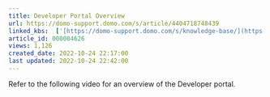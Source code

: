 ```yaml
---
title: Developer Portal Overview
url: https://domo-support.domo.com/s/article/4404718748439
linked_kbs:  ['[https://domo-support.domo.com/s/knowledge-base/](https://domo-support.domo.com/s/knowledge-base/)', '[https://domo-support.domo.com/s/](https://domo-support.domo.com/s/)', '[https://domo-support.domo.com/s/topic/0TO5w000000Zan1GAC](https://domo-support.domo.com/s/topic/0TO5w000000Zan1GAC)', '[https://domo-support.domo.com/s/topic/0TO5w000000ZanYGAS](https://domo-support.domo.com/s/topic/0TO5w000000ZanYGAS)', '[https://domo-support.domo.com/s/article/4404718748439](https://domo-support.domo.com/s/article/4404718748439)', '[https://domo-support.domo.com/s/topic/0TO5w000000ZanYGAS/developer-topics](https://domo-support.domo.com/s/topic/0TO5w000000ZanYGAS/developer-topics)', '[https://domo-support.domo.com/s/article/360043429933](https://domo-support.domo.com/s/article/360043429933)', '[https://domo-support.domo.com/s/article/360043429953](https://domo-support.domo.com/s/article/360043429953)', '[https://domo-support.domo.com/s/article/360042925494](https://domo-support.domo.com/s/article/360042925494)', '[https://domo-support.domo.com/s/article/360043429913](https://domo-support.domo.com/s/article/360043429913)', '[https://domo-support.domo.com/s/article/4408174643607](https://domo-support.domo.com/s/article/4408174643607)', '[https://domo-support.domo.com/s/login/](https://domo-support.domo.com/s/login/)']
article_id: 000004626
views: 1,126
created_date: 2022-10-24 22:17:00
last updated: 2022-10-24 22:42:00
---
```




Refer to the following video for an overview of the Developer portal.


